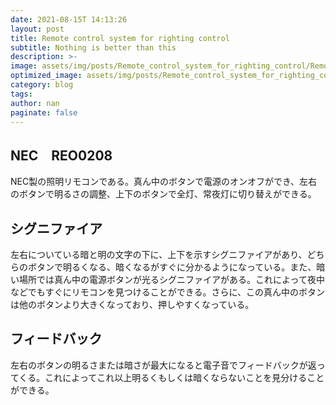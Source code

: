 ```yaml
---
date: 2021-08-15T 14:13:26
layout: post
title: Remote control system for righting control
subtitle: Nothing is better than this
description: >-
image: assets/img/posts/Remote_control_system_for_righting_control/Remote_control_system_for_righting_control.jpeg
optimized_image: assets/img/posts/Remote_control_system_for_righting_control/Remote_control_system_for_righting_control_resized_thumbnail.jpeg
category: blog
tags: 
author: nan
paginate: false
---
```


## NEC　REO0208

NEC製の照明リモコンである。真ん中のボタンで電源のオンオフができ、左右のボタンで明るさの調整、上下のボタンで全灯、常夜灯に切り替えができる。

## シグニファイア

左右についている暗と明の文字の下に、上下を示すシグニファイアがあり、どちらのボタンで明るくなる、暗くなるがすぐに分かるようになっている。また、暗い場所では真ん中の電源ボタンが光るシグニファイアがある。これによって夜中などでもすぐにリモコンを見つけることができる。さらに、この真ん中のボタンは他のボタンより大きくなっており、押しやすくなっている。

## フィードバック

左右のボタンの明るさまたは暗さが最大になると電子音でフィードバックが返ってくる。これによってこれ以上明るくもしくは暗くならないことを見分けることができる。